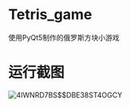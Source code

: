 # Tetris_game
使用PyQt5制作的俄罗斯方块小游戏
# 运行截图
![4IWNRD7BS$$DBE38ST4OGCY](https://user-images.githubusercontent.com/83587154/208805565-af204135-23aa-4290-96ba-baa1c95988bf.png)
